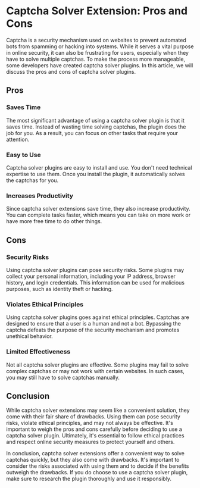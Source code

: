 # Captcha Solver Extension: Pros and Cons
Captcha is a security mechanism used on websites to prevent automated bots from spamming or hacking into systems. While it serves a vital purpose in online security, it can also be frustrating for users, especially when they have to solve multiple captchas. To make the process more manageable, some developers have created captcha solver plugins. In this article, we will discuss the pros and cons of captcha solver plugins.

## Pros
### Saves Time
The most significant advantage of using a captcha solver plugin is that it saves time. Instead of wasting time solving captchas, the plugin does the job for you. As a result, you can focus on other tasks that require your attention.

### Easy to Use
Captcha solver plugins are easy to install and use. You don't need technical expertise to use them. Once you install the plugin, it automatically solves the captchas for you.

### Increases Productivity
Since captcha solver extensions save time, they also increase productivity. You can complete tasks faster, which means you can take on more work or have more free time to do other things.

## Cons
### Security Risks
Using captcha solver plugins can pose security risks. Some plugins may collect your personal information, including your IP address, browser history, and login credentials. This information can be used for malicious purposes, such as identity theft or hacking.

### Violates Ethical Principles
Using captcha solver plugins goes against ethical principles. Captchas are designed to ensure that a user is a human and not a bot. Bypassing the captcha defeats the purpose of the security mechanism and promotes unethical behavior.

### Limited Effectiveness
Not all captcha solver plugins are effective. Some plugins may fail to solve complex captchas or may not work with certain websites. In such cases, you may still have to solve captchas manually.

## Conclusion
While captcha solver extensions may seem like a convenient solution, they come with their fair share of drawbacks. Using them can pose security risks, violate ethical principles, and may not always be effective. It's important to weigh the pros and cons carefully before deciding to use a captcha solver plugin. Ultimately, it's essential to follow ethical practices and respect online security measures to protect yourself and others.

In conclusion, captcha solver extensions offer a convenient way to solve captchas quickly, but they also come with drawbacks. It's important to consider the risks associated with using them and to decide if the benefits outweigh the drawbacks. If you do choose to use a captcha solver plugin, make sure to research the plugin thoroughly and use it responsibly.
